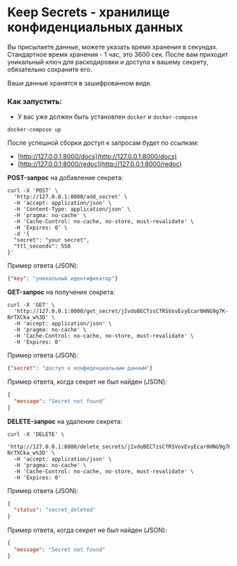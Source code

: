 # Keep Secrets - хранилище конфиденциальных данных 

Вы присылаете данные, можете указать время хранения в секундах. Стандартное время хранения - 1 час, это 3600 сек. 
После вам приходит уникальный ключ для раскодировки и доступа к вашему секрету, обязательно сохраните его.

Ваши данные хранятся в зашифрованном виде. 


### Как запустить:
  - У вас уже должен быть установлен `docker` и `docker-compose`
```shell
docker-compose up
```

После успешной сборки доступ к запросам будет по ссылкам:
  - [http://127.0.0.1:8000/docs](http://127.0.0.1:8000/docs)
  - [http://127.0.0.1:8000/redoc](http://127.0.0.1:8000/redoc)

**POST-запрос** на добавление секрета:
```shell
curl -X 'POST' \
  'http://127.0.0.1:8000/add_secret' \
  -H 'accept: application/json' \
  -H 'Content-Type: application/json' \
  -H 'pragma: no-cache' \
  -H 'Cache-Control: no-cache, no-store, must-revalidate' \
  -H 'Expires: 0' \
  -d '{
  "secret": "your secret",
  "ttl_seconds": 550
}'
```

Пример ответа (JSON):
```json
{"key": "уникальный идентификатор"}
```

**GET-запрос** на получение секрета:
```shell
curl -X 'GET' \
  'http://127.0.0.1:8000/get_secret/jIvdoBECTzsCfRSVovEvyEcar0HNG9g7K-NrTXCka_w%3D' \
  -H 'accept: application/json' \
  -H 'pragma: no-cache' \
  -H 'Cache-Control: no-cache, no-store, must-revalidate' \
  -H 'Expires: 0' 
```

Пример ответа (JSON):
```json
{"secret": "доступ к конфиденциальным данным"}
```
Пример ответа, когда секрет не был найден (JSON):
```json
{
  "message": "Secret not found"
}
```

**DELETE-запрос** на удаление секрета:
```shell
curl -X 'DELETE' \
  'http://127.0.0.1:8000/delete_secrets/jIvdoBECTzsCfRSVovEvyEcar0HNG9g7K-NrTXCka_w%3D' \
  -H 'accept: application/json' \
  -H 'pragma: no-cache' \
  -H 'Cache-Control: no-cache, no-store, must-revalidate' \
  -H 'Expires: 0' 
  ```
Пример ответа (JSON):
```json
{
  "status": "secret_deleted"
}
```

Пример ответа, когда секрет не был найден (JSON):
```json
{
  "message": "Secret not found"
}
```